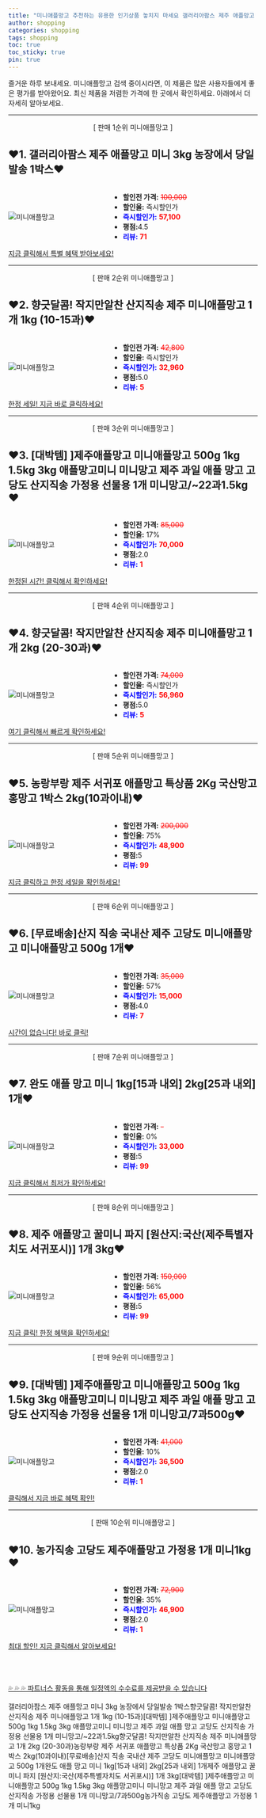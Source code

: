 ```yaml
---
title: "미니애플망고 추천하는 유용한 인기상품 놓치지 마세요 갤러리아팜스 제주 애플망고 미니 3kg"
author: shopping
categories: shopping
tags: shopping
toc: true
toc_sticky: true
pin: true
---
```

즐거운 하루 보내세요. 미니애플망고 검색 중이시라면,  이 제품은 많은 사용자들에게 좋은 평가를 받아왔어요. 최신 제품을 저렴한 가격에 한 곳에서 확인하세요. 아래에서 더 자세히 알아보세요.

---
<p class="toplist" style="margin: 0 auto; display: block; width: fit-content;">[ 판매 1순위 미니애플망고 ]</p>

<h2><strong>❤️1. 갤러리아팜스 제주 애플망고 미니 3kg 농장에서 당일발송 1박스❤️</strong></h2>

<div style="display: flex; align-items: center;">
    <div style="flex: 0.4;">
        <img src="https://thumbnail9.coupangcdn.com/thumbnails/remote/230x230ex/image/vendor_inventory/bef4/a957a662fd201aa8fba2d9e57e3ce607296d5eda28d13a7f328e9ec64d4b.jpg" alt="미니애플망고" style="max-width: 100%;">
    </div>
    <div style="flex: 0.6; margin-left: 10px;">
        <ul>
            <li><strong>할인전 가격:</strong> <del style="color: red;">100,000</del></li>
            <li><strong>할인율:</strong> 즉시할인가</li>
            <li><span style='color:blue'><strong>즉시할인가:</strong></span> <span style='color:red'><strong>57,100</strong></span></li>
            <li><strong>평점:</strong>4.5</li>
            <li><span style='color:blue'><strong>리뷰:</strong></span> <span style='color:red'><strong>71</strong></span></li>
        </ul>
    </div>
</div>
<div class="center">
    <a href="https://selin100587.github.io?lptag=AF9450613&subid=githubio&pageKey=6536802860&traceid=V0-153&itemId=14538880383&vendorItemId=82002200737" class="myButton">
        지금 클릭해서 특별 혜택 받아보세요!
    </a>
</div>


---
<p class="toplist" style="margin: 0 auto; display: block; width: fit-content;">[ 판매 2순위 미니애플망고 ]</p>

<h2><strong>❤️2. 향긋달콤! 작지만알찬 산지직송 제주 미니애플망고 1개 1kg (10-15과)❤️</strong></h2>

<div style="display: flex; align-items: center;">
    <div style="flex: 0.4;">
        <img src="https://thumbnail10.coupangcdn.com/thumbnails/remote/230x230ex/image/vendor_inventory/44ec/a7b642ad8a07a32c71d788f6b3823c29d178a4cb34b55086e8b0eb590c5d.png" alt="미니애플망고" style="max-width: 100%;">
    </div>
    <div style="flex: 0.6; margin-left: 10px;">
        <ul>
            <li><strong>할인전 가격:</strong> <del style="color: red;">42,800</del></li>
            <li><strong>할인율:</strong> 즉시할인가</li>
            <li><span style='color:blue'><strong>즉시할인가:</strong></span> <span style='color:red'><strong>32,960</strong></span></li>
            <li><strong>평점:</strong>5.0</li>
            <li><span style='color:blue'><strong>리뷰:</strong></span> <span style='color:red'><strong>5</strong></span></li>
        </ul>
    </div>
</div>
<div class="center">
    <a href="https://selin100587.github.io?lptag=AF9450613&subid=githubio&pageKey=8207671650&traceid=V0-153&itemId=23547935255&vendorItemId=90574028197" class="myButton">
        한정 세일! 지금 바로 클릭하세요!
    </a>
</div>


---
<p class="toplist" style="margin: 0 auto; display: block; width: fit-content;">[ 판매 3순위 미니애플망고 ]</p>

<h2><strong>❤️3. [대박템] ]제주애플망고 미니애플망고 500g 1kg 1.5kg 3kg 애플망고미니 미니망고 제주 과일 애플 망고 고당도 산지직송 가정용 선물용 1개 미니망고/~22과1.5kg❤️</strong></h2>

<div style="display: flex; align-items: center;">
    <div style="flex: 0.4;">
        <img src="https://thumbnail10.coupangcdn.com/thumbnails/remote/230x230ex/image/vendor_inventory/08cf/7b7b9292ad44f7fbc1497bdb5219ff2ab481a919a514ea641e04aa4301d7.jpg" alt="미니애플망고" style="max-width: 100%;">
    </div>
    <div style="flex: 0.6; margin-left: 10px;">
        <ul>
            <li><strong>할인전 가격:</strong> <del style="color: red;">85,000</del></li>
            <li><strong>할인율:</strong> 17%</li>
            <li><span style='color:blue'><strong>즉시할인가:</strong></span> <span style='color:red'><strong>70,000</strong></span></li>
            <li><strong>평점:</strong>2.0</li>
            <li><span style='color:blue'><strong>리뷰:</strong></span> <span style='color:red'><strong>1</strong></span></li>
        </ul>
    </div>
</div>
<div class="center">
    <a href="https://selin100587.github.io?lptag=AF9450613&subid=githubio&pageKey=8068017611&traceid=V0-153&itemId=22698482083&vendorItemId=89734136750" class="myButton">
        한정된 시간! 클릭해서 확인하세요!
    </a>
</div>


---
<p class="toplist" style="margin: 0 auto; display: block; width: fit-content;">[ 판매 4순위 미니애플망고 ]</p>

<h2><strong>❤️4. 향긋달콤! 작지만알찬 산지직송 제주 미니애플망고 1개 2kg (20-30과)❤️</strong></h2>

<div style="display: flex; align-items: center;">
    <div style="flex: 0.4;">
        <img src="https://thumbnail10.coupangcdn.com/thumbnails/remote/230x230ex/image/vendor_inventory/44ec/a7b642ad8a07a32c71d788f6b3823c29d178a4cb34b55086e8b0eb590c5d.png" alt="미니애플망고" style="max-width: 100%;">
    </div>
    <div style="flex: 0.6; margin-left: 10px;">
        <ul>
            <li><strong>할인전 가격:</strong> <del style="color: red;">74,000</del></li>
            <li><strong>할인율:</strong> 즉시할인가</li>
            <li><span style='color:blue'><strong>즉시할인가:</strong></span> <span style='color:red'><strong>56,960</strong></span></li>
            <li><strong>평점:</strong>5.0</li>
            <li><span style='color:blue'><strong>리뷰:</strong></span> <span style='color:red'><strong>5</strong></span></li>
        </ul>
    </div>
</div>
<div class="center">
    <a href="https://selin100587.github.io?lptag=AF9450613&subid=githubio&pageKey=8207671650&traceid=V0-153&itemId=23547935258&vendorItemId=90574028201" class="myButton">
        여기 클릭해서 빠르게 확인하세요!
    </a>
</div>


---
<p class="toplist" style="margin: 0 auto; display: block; width: fit-content;">[ 판매 5순위 미니애플망고 ]</p>

<h2><strong>❤️5. 농랑부랑 제주 서귀포 애플망고 특상품 2Kg 국산망고 홍망고 1박스 2kg(10과이내)❤️</strong></h2>

<div style="display: flex; align-items: center;">
    <div style="flex: 0.4;">
        <img src="https://thumbnail7.coupangcdn.com/thumbnails/remote/230x230ex/image/vendor_inventory/2305/4b2ff05542379f6aebb548601e6359d224b0a936c93f55cf5cebf0f494ca.jpg" alt="미니애플망고" style="max-width: 100%;">
    </div>
    <div style="flex: 0.6; margin-left: 10px;">
        <ul>
            <li><strong>할인전 가격:</strong> <del style="color: red;">200,000</del></li>
            <li><strong>할인율:</strong> 75%</li>
            <li><span style='color:blue'><strong>즉시할인가:</strong></span> <span style='color:red'><strong>48,900</strong></span></li>
            <li><strong>평점:</strong>5</li>
            <li><span style='color:blue'><strong>리뷰:</strong></span> <span style='color:red'><strong>99</strong></span></li>
        </ul>
    </div>
</div>
<div class="center">
    <a href="https://selin100587.github.io?lptag=AF9450613&subid=githubio&pageKey=8102120089&traceid=V0-153&itemId=22919633721&vendorItemId=89954031566" class="myButton">
        지금 클릭하고 한정 세일을 확인하세요!
    </a>
</div>


---
<p class="toplist" style="margin: 0 auto; display: block; width: fit-content;">[ 판매 6순위 미니애플망고 ]</p>

<h2><strong>❤️6. [무료배송]산지 직송 국내산 제주 고당도 미니애플망고 미니애플망고 500g 1개❤️</strong></h2>

<div style="display: flex; align-items: center;">
    <div style="flex: 0.4;">
        <img src="https://thumbnail9.coupangcdn.com/thumbnails/remote/230x230ex/image/vendor_inventory/56e7/0d0be3c6079248d93342f19eb7ee7db4800cfeba147c4a40d4f6e9ec037a.jpg" alt="미니애플망고" style="max-width: 100%;">
    </div>
    <div style="flex: 0.6; margin-left: 10px;">
        <ul>
            <li><strong>할인전 가격:</strong> <del style="color: red;">35,000</del></li>
            <li><strong>할인율:</strong> 57%</li>
            <li><span style='color:blue'><strong>즉시할인가:</strong></span> <span style='color:red'><strong>15,000</strong></span></li>
            <li><strong>평점:</strong>4.0</li>
            <li><span style='color:blue'><strong>리뷰:</strong></span> <span style='color:red'><strong>7</strong></span></li>
        </ul>
    </div>
</div>
<div class="center">
    <a href="https://selin100587.github.io?lptag=AF9450613&subid=githubio&pageKey=7923323542&traceid=V0-153&itemId=21775023445&vendorItemId=88823854469" class="myButton">
        시간이 없습니다! 바로 클릭!
    </a>
</div>


---
<p class="toplist" style="margin: 0 auto; display: block; width: fit-content;">[ 판매 7순위 미니애플망고 ]</p>

<h2><strong>❤️7. 완도 애플 망고 미니 1kg[15과 내외] 2kg[25과 내외] 1개❤️</strong></h2>

<div style="display: flex; align-items: center;">
    <div style="flex: 0.4;">
        <img src="https://thumbnail6.coupangcdn.com/thumbnails/remote/230x230ex/image/vendor_inventory/46eb/c97d62d7ada515b350f2186c6c38d7c62b8eefb7749dca5ee54863503e8b.jpg" alt="미니애플망고" style="max-width: 100%;">
    </div>
    <div style="flex: 0.6; margin-left: 10px;">
        <ul>
            <li><strong>할인전 가격:</strong> <del style="color: red;">-</del></li>
            <li><strong>할인율:</strong> 0%</li>
            <li><span style='color:blue'><strong>즉시할인가:</strong></span> <span style='color:red'><strong>33,000</strong></span></li>
            <li><strong>평점:</strong>5</li>
            <li><span style='color:blue'><strong>리뷰:</strong></span> <span style='color:red'><strong>99</strong></span></li>
        </ul>
    </div>
</div>
<div class="center">
    <a href="https://selin100587.github.io?lptag=AF9450613&subid=githubio&pageKey=8230964568&traceid=V0-153&itemId=23689110611&vendorItemId=90714322595" class="myButton">
        지금 클릭해서 최저가 확인하세요!
    </a>
</div>


---
<p class="toplist" style="margin: 0 auto; display: block; width: fit-content;">[ 판매 8순위 미니애플망고 ]</p>

<h2><strong>❤️8. 제주 애플망고 꿀미니 파지 [원산지:국산(제주특별자치도 서귀포시)] 1개 3kg❤️</strong></h2>

<div style="display: flex; align-items: center;">
    <div style="flex: 0.4;">
        <img src="https://thumbnail7.coupangcdn.com/thumbnails/remote/230x230ex/image/vendor_inventory/fd33/93e6d189c9e5445c854b3544a70c1d7025ad2a8d65cd6f69faedff2bbe75.jpg" alt="미니애플망고" style="max-width: 100%;">
    </div>
    <div style="flex: 0.6; margin-left: 10px;">
        <ul>
            <li><strong>할인전 가격:</strong> <del style="color: red;">150,000</del></li>
            <li><strong>할인율:</strong> 56%</li>
            <li><span style='color:blue'><strong>즉시할인가:</strong></span> <span style='color:red'><strong>65,000</strong></span></li>
            <li><strong>평점:</strong>5</li>
            <li><span style='color:blue'><strong>리뷰:</strong></span> <span style='color:red'><strong>99</strong></span></li>
        </ul>
    </div>
</div>
<div class="center">
    <a href="https://selin100587.github.io?lptag=AF9450613&subid=githubio&pageKey=8224584689&traceid=V0-153&itemId=23649592488&vendorItemId=90674985314" class="myButton">
        지금 클릭! 한정 혜택을 확인하세요!
    </a>
</div>


---
<p class="toplist" style="margin: 0 auto; display: block; width: fit-content;">[ 판매 9순위 미니애플망고 ]</p>

<h2><strong>❤️9. [대박템] ]제주애플망고 미니애플망고 500g 1kg 1.5kg 3kg 애플망고미니 미니망고 제주 과일 애플 망고 고당도 산지직송 가정용 선물용 1개 미니망고/7과500g❤️</strong></h2>

<div style="display: flex; align-items: center;">
    <div style="flex: 0.4;">
        <img src="https://thumbnail10.coupangcdn.com/thumbnails/remote/230x230ex/image/vendor_inventory/08cf/7b7b9292ad44f7fbc1497bdb5219ff2ab481a919a514ea641e04aa4301d7.jpg" alt="미니애플망고" style="max-width: 100%;">
    </div>
    <div style="flex: 0.6; margin-left: 10px;">
        <ul>
            <li><strong>할인전 가격:</strong> <del style="color: red;">41,000</del></li>
            <li><strong>할인율:</strong> 10%</li>
            <li><span style='color:blue'><strong>즉시할인가:</strong></span> <span style='color:red'><strong>36,500</strong></span></li>
            <li><strong>평점:</strong>2.0</li>
            <li><span style='color:blue'><strong>리뷰:</strong></span> <span style='color:red'><strong>1</strong></span></li>
        </ul>
    </div>
</div>
<div class="center">
    <a href="https://selin100587.github.io?lptag=AF9450613&subid=githubio&pageKey=8068017611&traceid=V0-153&itemId=22380753804&vendorItemId=89734136727" class="myButton">
        클릭해서 지금 바로 혜택 확인!
    </a>
</div>


---
<p class="toplist" style="margin: 0 auto; display: block; width: fit-content;">[ 판매 10순위 미니애플망고 ]</p>

<h2><strong>❤️10. 농가직송 고당도 제주애플망고 가정용 1개 미니1kg❤️</strong></h2>

<div style="display: flex; align-items: center;">
    <div style="flex: 0.4;">
        <img src="https://thumbnail10.coupangcdn.com/thumbnails/remote/230x230ex/image/vendor_inventory/a433/4b9545e6ff17aa856710516f8a03a19785cf50dc5eca92af330f63045351.jpg" alt="미니애플망고" style="max-width: 100%;">
    </div>
    <div style="flex: 0.6; margin-left: 10px;">
        <ul>
            <li><strong>할인전 가격:</strong> <del style="color: red;">72,900</del></li>
            <li><strong>할인율:</strong> 35%</li>
            <li><span style='color:blue'><strong>즉시할인가:</strong></span> <span style='color:red'><strong>46,900</strong></span></li>
            <li><strong>평점:</strong>2.0</li>
            <li><span style='color:blue'><strong>리뷰:</strong></span> <span style='color:red'><strong>1</strong></span></li>
        </ul>
    </div>
</div>
<div class="center">
    <a href="https://selin100587.github.io?lptag=AF9450613&subid=githubio&pageKey=8181355332&traceid=V0-153&itemId=22467485973&vendorItemId=89510468601" class="myButton">
        최대 할인! 지금 클릭해서 알아보세요!
    </a>
</div>

<br><br><br>[💦 💦 💦 파트너스 활동을 통해 일정액의 수수료를 제공받을 수 있습니다](https://link.coupang.com/a/bcpT2c)<br><br>갤러리아팜스 제주 애플망고 미니 3kg 농장에서 당일발송 1박스향긋달콤! 작지만알찬 산지직송 제주 미니애플망고 1개 1kg (10-15과)[대박템] ]제주애플망고 미니애플망고 500g 1kg 1.5kg 3kg 애플망고미니 미니망고 제주 과일 애플 망고 고당도 산지직송 가정용 선물용 1개 미니망고/~22과1.5kg향긋달콤! 작지만알찬 산지직송 제주 미니애플망고 1개 2kg (20-30과)농랑부랑 제주 서귀포 애플망고 특상품 2Kg 국산망고 홍망고 1박스 2kg(10과이내)[무료배송]산지 직송 국내산 제주 고당도 미니애플망고 미니애플망고 500g 1개완도 애플 망고 미니 1kg[15과 내외] 2kg[25과 내외] 1개제주 애플망고 꿀미니 파지 [원산지:국산(제주특별자치도 서귀포시)] 1개 3kg[대박템] ]제주애플망고 미니애플망고 500g 1kg 1.5kg 3kg 애플망고미니 미니망고 제주 과일 애플 망고 고당도 산지직송 가정용 선물용 1개 미니망고/7과500g농가직송 고당도 제주애플망고 가정용 1개 미니1kg